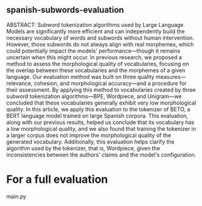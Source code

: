 ## spanish-subwords-evaluation

ABSTRACT: 
Subword tokenization algorithms used by Large Language Models are significantly more efficient and can independently build the necessary vocabulary of words and subwords without human intervention. However, those subwords do not always align with real morphemes, which could potentially impact the models' performance—though it remains uncertain when this might occur. In previous research, we proposed a method to assess the morphological quality of vocabularies, focusing on the overlap between these vocabularies and the morphemes of a given language. Our evaluation method was built on three quality measures—relevance, cohesion, and morphological accuracy—and a procedure for their assessment. By applying this method to vocabularies created by three subword tokenization algorithms—BPE, Wordpiece, and Unigram—we concluded that these vocabularies generally exhibit very low morphological quality. In this article, we apply this evaluation to the tokenizer of BETO, a BERT language model trained on large Spanish corpora. This evaluation, along with our previous results, helped us conclude that its vocabulary has a low morphological quality, and we also found that training the tokenizer in a larger corpus does not improve the morphological quality of the generated vocabulary. Additionally, this evaluation helps clarify the algorithm used by the tokenizer, that is, Wordpiece, given the inconsistencies between the authors' claims and the model's configuration.

# For a full evaluation
main.py

